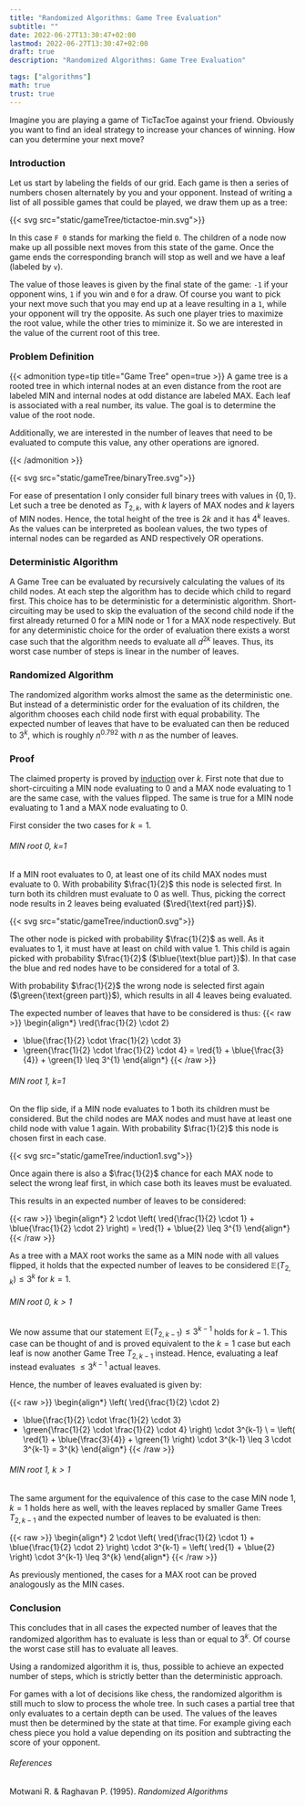 ```yaml
---
title: "Randomized Algorithms: Game Tree Evaluation"
subtitle: ""
date: 2022-06-27T13:30:47+02:00
lastmod: 2022-06-27T13:30:47+02:00
draft: true
description: "Randomized Algorithms: Game Tree Evaluation"

tags: ["algorithms"]
math: true
trust: true
---
```


Imagine you are playing a game of TicTacToe against your friend. Obviously you want to find an ideal strategy to increase your chances of winning.
How can you determine your next move?

<!--more-->

### Introduction

Let us start by labeling the fields of our grid. Each game is then a series of numbers chosen alternately by you and your opponent.
Instead of writing a list of all possible games that could be played, we draw them up as a tree:

{{< svg src="static/gameTree/tictactoe-min.svg">}}

In this case `F 0` stands for marking the field `0`. The children of a node now make up all possible next moves from this state of the game. Once the game ends the corresponding branch will stop as well and we have a leaf (labeled by `v`).

The value of those leaves is given by the final state of the game: `-1` if your opponent wins, `1` if you win and `0` for a draw. Of course you want to pick your next move such that you may end up at a leave resulting in a `1`, while your opponent will try the opposite. As such one player tries to maximize the root value, while the other tries to miminize it.
So we are interested in the value of the current root of this tree.

### Problem Definition

{{< admonition type=tip title="Game Tree" open=true >}}
A game tree is a rooted tree in which internal nodes at an even distance from the root are labeled MIN and internal nodes at odd distance are labeled MAX. Each leaf is associated with a real number, its value. The goal is to determine the value of the root node.

Additionally, we are interested in the number of leaves that need to be evaluated to compute this value, any other operations are ignored.

{{< /admonition >}}

{{< svg src="static/gameTree/binaryTree.svg">}}

For ease of presentation I only consider full binary trees with values in $\lbrace 0,1 \rbrace$. 
Let such a tree be denoted as $T_{2,k}$, with $k$ layers of MAX nodes and $k$ layers of MIN nodes. Hence, the total height of the tree is $2k$ and it has $4^{k}$ leaves. As the values can be interpreted as boolean values, the two types of internal nodes can be regarded as AND respectively OR operations.

### Deterministic Algorithm

A Game Tree can be evaluated by recursively calculating the values of its child nodes. At each step the algorithm has to decide which child to regard first. This choice has to be deterministic for a deterministic algorithm. Short-circuiting may be used to skip the evaluation of the second child node if the first already returned 0 for a MIN node or 1 for a MAX node respectively. But for any deterministic choice for the order of evaluation there exists a worst case such that the algorithm needs to evaluate all $d^{2k}$ leaves. Thus, its worst case number of steps is linear in the number of leaves.

### Randomized Algorithm

The randomized algorithm works almost the same as the deterministic one.
But instead of a deterministic order for the evaluation of its children, the algorithm chooses each child node first with equal probability. The expected number of leaves that have to be evaluated can then be reduced to $3^{k}$, which is roughly $n^{0.792}$ with $n$ as the number of leaves.

### Proof

The claimed property is proved by [induction](https://en.wikipedia.org/wiki/Mathematical_induction) over $k$. First note that due to short-circuiting a MIN node evaluating to 0 and a MAX node evaluating to 1 are the same case, with the values flipped. The same is true for a MIN node evaluating to 1 and a MAX node evaluating to 0.

First consider the two cases for $k=1$.

###### MIN root 0, k=1

If a MIN root evaluates to 0, at least one of its child MAX nodes must evaluate to 0. With probability $\frac{1}{2}$ this node is selected first. In turn both its children must evaluate to 0 as well. 
Thus, picking the correct node results in $2$ leaves being evaluated ($\red{\text{red part}}$).

{{< svg src="static/gameTree/induction0.svg">}}

The other node is picked with probability $\frac{1}{2}$ as well. As it evaluates to 1, it must have at least on child with value 1. This child is again picked with probability $\frac{1}{2}$ ($\blue{\text{blue part}}$). In that case the blue and red nodes have to be considered for a total of 3. 

With probability $\frac{1}{2}$ the wrong node is selected first again ($\green{\text{green part}}$), which results in all 4 leaves being evaluated.

The expected number of leaves that have to be considered is thus:
{{< raw >}}
\begin{align*}
\red{\frac{1}{2} \cdot 2} 
+ \blue{\frac{1}{2} \cdot \frac{1}{2} \cdot 3} 
+ \green{\frac{1}{2} \cdot \frac{1}{2} \cdot 4} 
= \red{1} + \blue{\frac{3}{4}} + \green{1} \leq 3^{1}
\end{align*}
{{< /raw >}}


###### MIN root 1, k=1

On the flip side, if a MIN node evaluates to 1 both its children must be considered. But the child nodes are MAX nodes and must have at least one child node with value 1 again. With probability $\frac{1}{2}$ this node is chosen first in each case.

{{< svg src="static/gameTree/induction1.svg">}}

Once again there is also a $\frac{1}{2}$ chance for each MAX node to select the wrong leaf first, in which case both its leaves must be evaluated.

This results in an expected number of leaves to be considered:

{{< raw >}}
\begin{align*}
2 \cdot \left( \red{\frac{1}{2} \cdot 1} + \blue{\frac{1}{2} \cdot 2} \right)
= \red{1} + \blue{2} \leq 3^{1}
\end{align*}
{{< /raw >}}


As a tree with a MAX root works the same as a MIN node with all values flipped, it holds that the expected number of leaves to be considered $\mathbb{E}(T_{2,k}) \leq 3^{k}$ for $k=1$.

###### MIN root 0, $k > 1$

We now assume that our statement $\mathbb{E}(T_{2,k-1}) \leq 3^{k-1}$ holds for $k-1$. This case can be thought of and is proved equivalent to the $k=1$ case but each leaf is now another Game Tree $T_{2,k-1}$ instead. Hence, evaluating a leaf instead evaluates $\leq 3^{k-1}$ actual leaves.

Hence, the number of leaves evaluated is given by:

{{< raw >}}
\begin{align*}
\left( \red{\frac{1}{2} \cdot 2}
+ \blue{\frac{1}{2} \cdot \frac{1}{2} \cdot 3}
+ \green{\frac{1}{2} \cdot \frac{1}{2} \cdot 4} \right) \cdot 3^{k-1} \\
= \left( \red{1} + \blue{\frac{3}{4}} + \green{1} \right) \cdot 3^{k-1} 
\leq 3 \cdot 3^{k-1} = 3^{k}
\end{align*}
{{< /raw >}}

###### MIN root 1, $k > 1$
The same argument for the equivalence of this case to the case MIN node 1, $k = 1$ holds here as well, with the leaves replaced by smaller Game Trees $T_{2,k-1}$ and the expected number of leaves to be evaluated is then:

{{< raw >}}
\begin{align*}
2 \cdot \left( \red{\frac{1}{2} \cdot 1} + \blue{\frac{1}{2} \cdot 2} \right) \cdot 3^{k-1}
= \left( \red{1} + \blue{2} \right) \cdot 3^{k-1} \leq 3^{k}
\end{align*}
{{< /raw >}}

As previously mentioned, the cases for a MAX root can be proved analogously as the MIN cases.

### Conclusion

This concludes that in all cases the expected number of leaves that the randomized algorithm has to evaluate is less than or equal to $3^{k}$. Of course the worst case still has to evaluate all leaves.

Using a randomized algorithm it is, thus, possible to achieve an expected number of steps, which is strictly better than the deterministic approach.

For games with a lot of decisions like chess, the randomized algorithm is still much to slow to process the whole tree. In such cases a partial tree that only evaluates to a certain depth can be used. The values of the leaves must then be determined by the state at that time. For example giving each chess piece you hold a value depending on its position and subtracting the score of your opponent.

###### References
Motwani R. \& Raghavan P. (1995). *Randomized Algorithms*